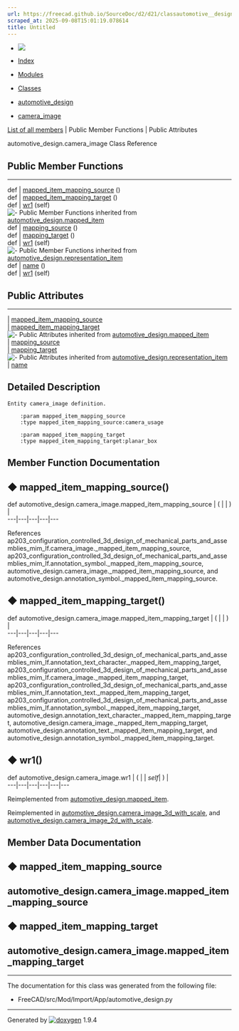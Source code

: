 ```yaml
---
url: https://freecad.github.io/SourceDoc/d2/d21/classautomotive__design_1_1camera__image.html
scraped_at: 2025-09-08T15:01:19.078614
title: Untitled
---
```


  * [ ![](https://www.freecad.org/svg/logo-freecad.svg) ](https://freecadweb.org "FreeCAD")
  * [Index](../../index.html "Index")
  * [Modules](../../modules.html "Modules list")
  * [Classes](../../annotated.html "Annotated list")

  * [automotive_design](../../d4/ddf/namespaceautomotive__design.html)
  * [camera_image](../../d2/d21/classautomotive__design_1_1camera__image.html)

[List of all members](../../d5/d96/classautomotive__design_1_1camera__image-members.html) | Public Member Functions | Public Attributes

automotive_design.camera_image Class Reference

##  Public Member Functions  
  
---  
def | [mapped_item_mapping_source](../../d2/d21/classautomotive__design_1_1camera__image.html#a246b8f213c813ebe7c96775f10233172) ()  
def | [mapped_item_mapping_target](../../d2/d21/classautomotive__design_1_1camera__image.html#acc53e889e7d104af6a5872f3ffdafa3b) ()  
def | [wr1](../../d2/d21/classautomotive__design_1_1camera__image.html#ae9f20c43a204d7242970a746248012e1) (self)  
![-](../../closed.png) Public Member Functions inherited from
[automotive_design.mapped_item](../../da/db9/classautomotive__design_1_1mapped__item.html)  
def | [mapping_source](../../da/db9/classautomotive__design_1_1mapped__item.html#a72b9fcc259a85827d18bc7f43c82d0ab) ()  
def | [mapping_target](../../da/db9/classautomotive__design_1_1mapped__item.html#abb624b9c3b8b6c43a7e1b00e1a3d9852) ()  
def | [wr1](../../da/db9/classautomotive__design_1_1mapped__item.html#ad0b28031cb9dcc65c0d7429617fc5fff) (self)  
![-](../../closed.png) Public Member Functions inherited from
[automotive_design.representation_item](../../d3/d20/classautomotive__design_1_1representation__item.html)  
def | [name](../../d3/d20/classautomotive__design_1_1representation__item.html#a33b5812d92aa0d107b4fd4274c17b9d9) ()  
def | [wr1](../../d3/d20/classautomotive__design_1_1representation__item.html#af350c19fc5e5763d4991494a99d979ed) (self)  
  
##  Public Attributes  
  
---  
|
[mapped_item_mapping_source](../../d2/d21/classautomotive__design_1_1camera__image.html#a95e9182d5d1256e81c5172b72489ed25)  
|
[mapped_item_mapping_target](../../d2/d21/classautomotive__design_1_1camera__image.html#a366f2170d9f6b15a58c22853c369c9e3)  
![-](../../closed.png) Public Attributes inherited from
[automotive_design.mapped_item](../../da/db9/classautomotive__design_1_1mapped__item.html)  
|
[mapping_source](../../da/db9/classautomotive__design_1_1mapped__item.html#a3aa3304cfa79ebfa6ce36c09a4b5145c)  
|
[mapping_target](../../da/db9/classautomotive__design_1_1mapped__item.html#a0e7f7b0a3cda1e1c79b30fbec12aa362)  
![-](../../closed.png) Public Attributes inherited from
[automotive_design.representation_item](../../d3/d20/classautomotive__design_1_1representation__item.html)  
|
[name](../../d3/d20/classautomotive__design_1_1representation__item.html#a3d48fe912053adaf5f187b606fa81c87)  
  
## Detailed Description

    
    
    Entity camera_image definition.
    
        :param mapped_item_mapping_source
        :type mapped_item_mapping_source:camera_usage
    
        :param mapped_item_mapping_target
        :type mapped_item_mapping_target:planar_box

## Member Function Documentation

## ◆ mapped_item_mapping_source()

def automotive_design.camera_image.mapped_item_mapping_source  | ( | | ) |   
---|---|---|---|---  
  
References
ap203_configuration_controlled_3d_design_of_mechanical_parts_and_assemblies_mim_lf.camera_image._mapped_item_mapping_source,
ap203_configuration_controlled_3d_design_of_mechanical_parts_and_assemblies_mim_lf.annotation_symbol._mapped_item_mapping_source,
automotive_design.camera_image._mapped_item_mapping_source, and
automotive_design.annotation_symbol._mapped_item_mapping_source.

## ◆ mapped_item_mapping_target()

def automotive_design.camera_image.mapped_item_mapping_target  | ( | | ) |   
---|---|---|---|---  
  
References
ap203_configuration_controlled_3d_design_of_mechanical_parts_and_assemblies_mim_lf.annotation_text_character._mapped_item_mapping_target,
ap203_configuration_controlled_3d_design_of_mechanical_parts_and_assemblies_mim_lf.camera_image._mapped_item_mapping_target,
ap203_configuration_controlled_3d_design_of_mechanical_parts_and_assemblies_mim_lf.annotation_text._mapped_item_mapping_target,
ap203_configuration_controlled_3d_design_of_mechanical_parts_and_assemblies_mim_lf.annotation_symbol._mapped_item_mapping_target,
automotive_design.annotation_text_character._mapped_item_mapping_target,
automotive_design.camera_image._mapped_item_mapping_target,
automotive_design.annotation_text._mapped_item_mapping_target, and
automotive_design.annotation_symbol._mapped_item_mapping_target.

## ◆ wr1()

def automotive_design.camera_image.wr1  | ( |  | _self_| ) |   
---|---|---|---|---|---  
  
Reimplemented from
[automotive_design.mapped_item](../../da/db9/classautomotive__design_1_1mapped__item.html#ad0b28031cb9dcc65c0d7429617fc5fff).

Reimplemented in
[automotive_design.camera_image_3d_with_scale](../../d6/d7f/classautomotive__design_1_1camera__image__3d__with__scale.html#ab07fd3f22d7bb287e8f79c08a314304c),
and
[automotive_design.camera_image_2d_with_scale](../../d5/d67/classautomotive__design_1_1camera__image__2d__with__scale.html#a044c06f1e9413cb7b8b8d015835b5376).

## Member Data Documentation

## ◆ mapped_item_mapping_source

automotive_design.camera_image.mapped_item_mapping_source  
---  
  
## ◆ mapped_item_mapping_target

automotive_design.camera_image.mapped_item_mapping_target  
---  
  
* * *

The documentation for this class was generated from the following file:

  * FreeCAD/src/Mod/Import/App/automotive_design.py

* * *

Generated by
[![doxygen](../../doxygen.svg)](https://www.doxygen.org/index.html) 1.9.4

